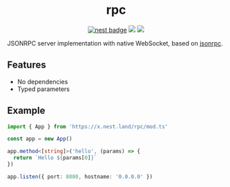 <div align="center">

# rpc

[![nest badge][nest-badge]](https://nest.land/package/rpc) [![][docs-badge]][docs] [![][code-quality-img]][code-quality]

</div>

JSONRPC server implementation with native WebSocket, based on [jsonrpc](https://github.com/Vehmloewff/jsonrpc).

## Features

- No dependencies
- Typed parameters

## Example

```ts
import { App } from 'https://x.nest.land/rpc/mod.ts'

const app = new App()

app.method<[string]>('hello', (params) => {
  return `Hello ${params[0]}`
})

app.listen({ port: 8080, hostname: '0.0.0.0' })
```

[docs-badge]: https://img.shields.io/github/v/release/deno-libs/rpc?label=Docs&logo=deno&style=for-the-badge&color=black
[docs]: https://doc.deno.land/https/deno.land/x/rpc/mod.ts
[code-quality-img]: https://img.shields.io/codefactor/grade/github/deno-libs/rpc?style=for-the-badge&color=black&
[code-quality]: https://www.codefactor.io/repository/github/deno-libs/rpc
[nest-badge]: https://img.shields.io/badge/publushed%20on-nest.land-black?style=for-the-badge

